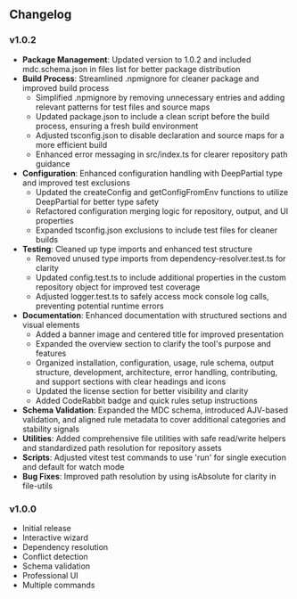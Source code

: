 ## Changelog

### v1.0.2

- **Package Management**: Updated version to 1.0.2 and included mdc.schema.json in files list for better package distribution
- **Build Process**: Streamlined .npmignore for cleaner package and improved build process
  - Simplified .npmignore by removing unnecessary entries and adding relevant patterns for test files and source maps
  - Updated package.json to include a clean script before the build process, ensuring a fresh build environment
  - Adjusted tsconfig.json to disable declaration and source maps for a more efficient build
  - Enhanced error messaging in src/index.ts for clearer repository path guidance
- **Configuration**: Enhanced configuration handling with DeepPartial type and improved test exclusions
  - Updated the createConfig and getConfigFromEnv functions to utilize DeepPartial for better type safety
  - Refactored configuration merging logic for repository, output, and UI properties
  - Expanded tsconfig.json exclusions to include test files for cleaner builds
- **Testing**: Cleaned up type imports and enhanced test structure
  - Removed unused type imports from dependency-resolver.test.ts for clarity
  - Updated config.test.ts to include additional properties in the custom repository object for improved test coverage
  - Adjusted logger.test.ts to safely access mock console log calls, preventing potential runtime errors
- **Documentation**: Enhanced documentation with structured sections and visual elements
  - Added a banner image and centered title for improved presentation
  - Expanded the overview section to clarify the tool's purpose and features
  - Organized installation, configuration, usage, rule schema, output structure, development, architecture, error handling, contributing, and support sections with clear headings and icons
  - Updated the license section for better visibility and clarity
  - Added CodeRabbit badge and quick rules setup instructions
- **Schema Validation**: Expanded the MDC schema, introduced AJV-based validation, and aligned rule metadata to cover additional categories and stability signals
- **Utilities**: Added comprehensive file utilities with safe read/write helpers and standardized path resolution for repository assets
- **Scripts**: Adjusted vitest test commands to use 'run' for single execution and default for watch mode
- **Bug Fixes**: Improved path resolution by using isAbsolute for clarity in file-utils

### v1.0.0

- Initial release
- Interactive wizard
- Dependency resolution
- Conflict detection
- Schema validation
- Professional UI
- Multiple commands
